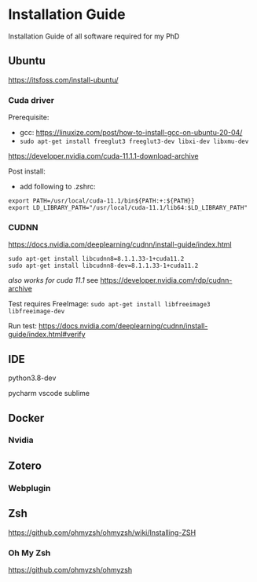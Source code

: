 # Installation Guide
Installation Guide of all software required for my PhD


## Ubuntu
https://itsfoss.com/install-ubuntu/

### Cuda driver

Prerequisite:
- gcc: https://linuxize.com/post/how-to-install-gcc-on-ubuntu-20-04/
- `sudo apt-get install freeglut3 freeglut3-dev libxi-dev libxmu-dev`

https://developer.nvidia.com/cuda-11.1.1-download-archive

Post install:
- add following to .zshrc:
```
export PATH=/usr/local/cuda-11.1/bin${PATH:+:${PATH}}
export LD_LIBRARY_PATH="/usr/local/cuda-11.1/lib64:$LD_LIBRARY_PATH"
```


### CUDNN
https://docs.nvidia.com/deeplearning/cudnn/install-guide/index.html
```
sudo apt-get install libcudnn8=8.1.1.33-1+cuda11.2 
sudo apt-get install libcudnn8-dev=8.1.1.33-1+cuda11.2
```
*also works for cuda 11.1* see https://developer.nvidia.com/rdp/cudnn-archive

Test requires FreeImage: `sudo apt-get install libfreeimage3 libfreeimage-dev`

Run test: https://docs.nvidia.com/deeplearning/cudnn/install-guide/index.html#verify

## IDE
python3.8-dev

pycharm
vscode
sublime

## Docker

### Nvidia


## Zotero

### Webplugin

## Zsh
https://github.com/ohmyzsh/ohmyzsh/wiki/Installing-ZSH

### Oh My Zsh
https://github.com/ohmyzsh/ohmyzsh
